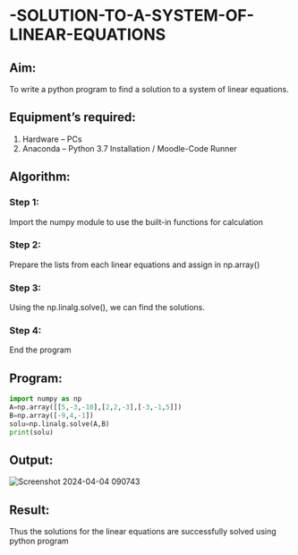 # -SOLUTION-TO-A-SYSTEM-OF-LINEAR-EQUATIONS
## Aim:
To write a python program to find a solution to a system of linear equations.
## Equipment’s required:
1. 	Hardware – PCs
2. 	Anaconda – Python 3.7 Installation / Moodle-Code Runner
## Algorithm:
### Step 1: 
Import the numpy module to use the built-in functions for calculation
### Step 2: 
Prepare the lists from each linear equations and assign in np.array()
### Step 3: 
Using the np.linalg.solve(), we can find the solutions.
### Step 4: 
End the program
## Program:

```python
import numpy as np
A=np.array([[5,-3,-10],[2,2,-3],[-3,-1,5]])
B=np.array([-9,4,-1])
solu=np.linalg.solve(A,B)
print(solu)
```
## Output:
![Screenshot 2024-04-04 090743](https://github.com/Ayvak16122005/-SOLUTION-TO-A-SYSTEM-OF-LINEAR-EQUATIONS/assets/147690197/2ec86f94-c2ea-4c0a-b67e-f5f2e60b8ff2)
## Result: 
Thus the solutions for the linear equations are successfully solved using python program

